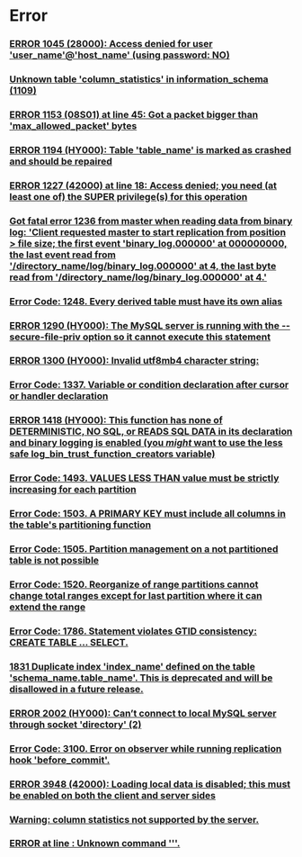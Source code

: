 Error
===

### [ERROR 1045 (28000): Access denied for user 'user_name'@'host_name' (using password: NO)](./error/1045.md)
### [Unknown table 'column_statistics' in information_schema (1109)](./error/1109.md)
### [ERROR 1153 (08S01) at line 45: Got a packet bigger than 'max_allowed_packet' bytes](./error/1153.md)
### [ERROR 1194 (HY000): Table 'table_name' is marked as crashed and should be repaired](./error/1194.md)
### [ERROR 1227 (42000) at line 18: Access denied; you need (at least one of) the SUPER privilege(s) for this operation](./error/1227.md)
### [Got fatal error 1236 from master when reading data from binary log: 'Client requested master to start replication from position > file size; the first event 'binary_log.000000' at 000000000, the last event read from '/directory_name/log/binary_log.000000' at 4, the last byte read from '/directory_name/log/binary_log.000000' at 4.'](./error/1236.md)
### [Error Code: 1248. Every derived table must have its own alias](./error/1248.md)
### [ERROR 1290 (HY000): The MySQL server is running with the --secure-file-priv option so it cannot execute this statement](./error/1290.md)
### [ERROR 1300 (HY000): Invalid utf8mb4 character string:](./error/1300.md)
### [Error Code: 1337. Variable or condition declaration after cursor or handler declaration](./error/1337.md)
### [ERROR 1418 (HY000): This function has none of DETERMINISTIC, NO SQL, or READS SQL DATA in its declaration and binary logging is enabled (you *might* want to use the less safe log_bin_trust_function_creators variable)](./error/1418.md)
### [Error Code: 1493. VALUES LESS THAN value must be strictly increasing for each partition](./error/1493.md)
### [Error Code: 1503. A PRIMARY KEY must include all columns in the table's partitioning function](./error/1503.md)
### [Error Code: 1505. Partition management on a not partitioned table is not possible](./error/1505.md)
### [Error Code: 1520. Reorganize of range partitions cannot change total ranges except for last partition where it can extend the range](./error/1520.md)
### [Error Code: 1786. Statement violates GTID consistency: CREATE TABLE ... SELECT.](./error/1786.md)
### [1831 Duplicate index 'index_name' defined on the table 'schema_name.table_name'. This is deprecated and will be disallowed in a future release.](./error/1831.md)
### [ERROR 2002 (HY000): Can’t connect to local MySQL server through socket 'directory' (2)](./error/2002.md)
### [Error Code: 3100. Error on observer while running replication hook 'before_commit'.](./error/3100.md)
### [ERROR 3948 (42000): Loading local data is disabled; this must be enabled on both the client and server sides](./error/3948.md)


### [Warning: column statistics not supported by the server.](./error/column-statistics.md)
### [ERROR at line : Unknown command '\''.](./error/unknown-command.md)
